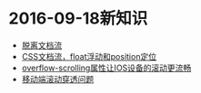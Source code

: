 # 2016-09-18新知识
* [脱离文档流](http://www.cnblogs.com/shenfangfang/p/5278528.html)
* [CSS文档流，float浮动和position定位](http://www.w3cfuns.com/notes/29254/49bf3c5fff0df370f61460f0db7b13e4.html)
* [overflow-scrolling属性让IOS设备的滚动更流畅](https://www.arayzou.com/2015/04/21/overflow-scrolling%E5%B1%9E%E6%80%A7%E8%AE%A9IOS%E8%AE%BE%E5%A4%87%E7%9A%84%E6%BB%9A%E5%8A%A8%E6%9B%B4%E6%B5%81%E7%95%85/)
* [移动端滚动穿透问题](https://github.com/pod4g/tool/wiki/%E7%A7%BB%E5%8A%A8%E7%AB%AF%E6%BB%9A%E5%8A%A8%E7%A9%BF%E9%80%8F%E9%97%AE%E9%A2%98)
